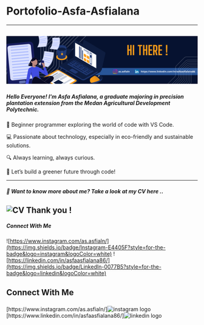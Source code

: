 # Portofolio-Asfa-Asfialana
---
![headergithub](https://github.com/Asfa-Asfialana/portofolio-Asfa-Asfialana/blob/main/Header%20github.png)
---
##### Hello Everyone! I'm Asfa Asfialana, a graduate majoring in precision plantation extension from the Medan Agricultural Development Polytechnic.
🌱 Beginner programmer exploring the world of code with VS Code.

💻 Passionate about technology, especially in eco-friendly and sustainable solutions.

🔍 Always learning, always curious.

🚀 Let’s build a greener future through code!

---
##### 👋 Want to know more about me? Take a look at my CV here ..
![CV](https://github.com/Asfa-Asfialana/portofolio-Asfa-Asfialana/tree/main/CV-PDF)
Thank you !
---
##### Connect With Me 
![https://www.instagram.com/as.asfialn/](https://img.shields.io/badge/Instagram-E4405F?style=for-the-badge&logo=instagram&logoColor=white) ![https://linkedin.com/in/asfaasfialana86/](https://img.shields.io/badge/LinkedIn-0077B5?style=for-the-badge&logo=linkedin&logoColor=white)

<h2 align="left">Connect With Me</h2>

###

<div align="left">
  [https://www.instagram.com/as.asfialn/]<img src="https://skillicons.dev/icons?i=instagram" height="40" alt="instagram logo"  />
  <img width="12" />
  [https://www.linkedin.com/in/asfaasfialana86/]<img src="https://cdn.jsdelivr.net/gh/devicons/devicon/icons/linkedin/linkedin-original.svg" height="40" alt="linkedin logo"  />
</div>

###

